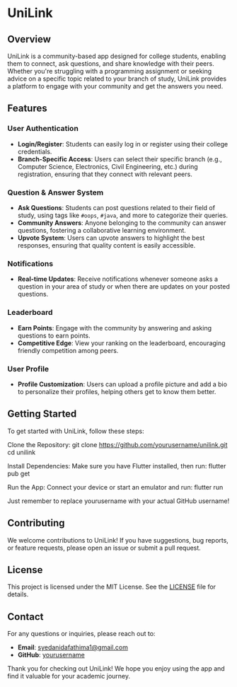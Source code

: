 # UniLink

## Overview

UniLink is a community-based app designed for college students, enabling them to connect, ask questions, and share knowledge with their peers. Whether you're struggling with a programming assignment or seeking advice on a specific topic related to your branch of study, UniLink provides a platform to engage with your community and get the answers you need.

## Features

### User Authentication
- **Login/Register**: Students can easily log in or register using their college credentials.
- **Branch-Specific Access**: Users can select their specific branch (e.g., Computer Science, Electronics, Civil Engineering, etc.) during registration, ensuring that they connect with relevant peers.

### Question & Answer System
- **Ask Questions**: Students can post questions related to their field of study, using tags like `#oops`, `#java`, and more to categorize their queries.
- **Community Answers**: Anyone belonging to the community can answer questions, fostering a collaborative learning environment.
- **Upvote System**: Users can upvote answers to highlight the best responses, ensuring that quality content is easily accessible.

### Notifications
- **Real-time Updates**: Receive notifications whenever someone asks a question in your area of study or when there are updates on your posted questions.

### Leaderboard
- **Earn Points**: Engage with the community by answering and asking questions to earn points.
- **Competitive Edge**: View your ranking on the leaderboard, encouraging friendly competition among peers.

### User Profile
- **Profile Customization**: Users can upload a profile picture and add a bio to personalize their profiles, helping others get to know them better.

## Getting Started

To get started with UniLink, follow these steps:

Clone the Repository:
  git clone https://github.com/yourusername/unilink.git
  cd unilink

Install Dependencies: Make sure you have Flutter installed, then run:
  flutter pub get

Run the App: Connect your device or start an emulator and run:
  flutter run

Just remember to replace yourusername with your actual GitHub username!

## Contributing

We welcome contributions to UniLink! If you have suggestions, bug reports, or feature requests, please open an issue or submit a pull request.

## License

This project is licensed under the MIT License. See the [LICENSE](LICENSE.txt) file for details.

## Contact

For any questions or inquiries, please reach out to:
- **Email**: syedanidafathima1@gmail.com
- **GitHub**: [yourusername](https://github.com/nida242004)

Thank you for checking out UniLink! We hope you enjoy using the app and find it valuable for your academic journey.


